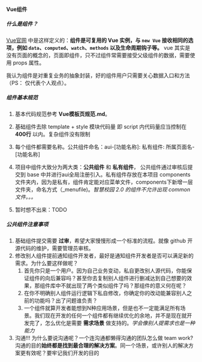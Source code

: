 #### Vue组件

##### 什么是组件？

[Vue官网](https://cn.vuejs.org/v2/guide/components.html#ad) 中是这样定义的：**组件是可复用的 Vue 实例，与 `new Vue` 接收相同的选项，例如 `data`、`computed`、`watch`、`methods` 以及生命周期钩子等。** vue 其实是没有页面的概念的，页面即组件，只不过组件常需要接受父级组件的数据，需要使用 props 属性。

我认为组件是对重复业务的抽象封装，好的组件用户只需要关心数据入口和方法（PS： 仅代表个人观点）。





##### 组件基本规范

1. 基本代码规范参考 **Vue模板页规范.md**。 

2. 基础组件去除 template + style 模块代码量 即 script 内代码量应当控制在 **400行** 以内。复杂组件没有限制

3. 每个组件都需要名称。公共组件命名：aui-[功能名称]: 私有组件: 所属页面名-[功能名称]

4. 项目中组件大致分为两大类：**公共组件** 和 **私有组件**， 公共组件通过审核后提交到 base 中并进行aui全局注册引入。私有组件存放在本项目 components 文件夹内，因为是私有，组件肯定能对应菜单文件，components下新增一层文件夹，命名方式（_menufile)。*智慧校园 2.0 的组件不允许出现 common 文件。。。*

5. 暂时想不出来：TODO

   

   

##### 公共组件注意事项

1. 基础组件提交需要  **过审**，希望大家慢慢形成一个标准的流程。就像 github 开源代码的维护，需要管理员审核。
2. 修改别人组件提前通知组件开发者，最好是通知组件开发者是否可以满足新的需求。为什么要这样做呢？
   1. 首先你只是一个用户。因为自己业务变动，私自更改别人源代码，你能保证组件的向后兼容吗？甚至你去复制别人组件进行删减达到自己想要的效果，那组件库中不就出现了两个类似组件了吗？那组件的意义何在呢？
   2. 在你不明确别人组件运行逻辑下私自修改，你确定你的改动能兼容别人之前的功能吗？出了问题谁负责？
   3. 一个组件就算开发者能想到N种应用场景，但是也不一定能满足所有场景。我们现在开发的任何一个组件都有继续优化的余地，并不是现在就开发完了，怎么优化是需要 **需求场景** 做支持的。*学会像别人提需求也是一种能力* 
3. 沟通!!! 为什么要说沟通呢？一个连沟通都懒得沟通的团队怎么做 team work? 沟通的目的**始终都是找到最合理的解决方案**。同一个场景，或许别人的解决方案更有效呢？要牢记我们开发的目的

